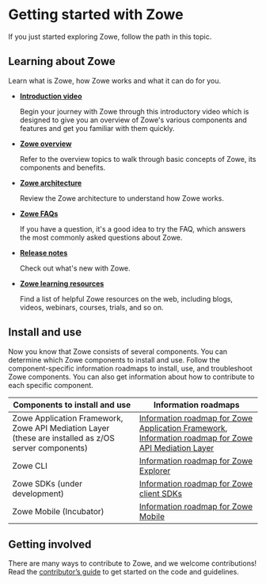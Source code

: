 # Getting started with Zowe

If you just started exploring Zowe, follow the path in this topic. 

## Learning about Zowe

Learn what is Zowe, how Zowe works and what it can do for you. 

- [**Introduction video**](https://youtu.be/7XpOjREP8JU)
   
   Begin your journey with Zowe through this introductory video which is designed to give you an overview of Zowe's various components and features and get you familiar with them quickly.

- [**Zowe overview**](overview.md)

   Refer to the overview topics to walk through basic concepts of Zowe, its components and benefits. 

- [**Zowe architecture**](zowe-architecture.md)

   Review the Zowe architecture to understand how Zowe works. 

- [**Zowe FAQs**](freqaskques.md)
   
   If you have a question, it's a good idea to try the FAQ, which answers the most commonly asked questions about Zowe.

- [**Release notes**](summaryofchanges.md)

   Check out what's new with Zowe. 
   
- [**Zowe learning resources**](zowe-resources.md)

   Find a list of helpful Zowe resources on the web, including blogs, videos, webinars, courses, trials, and so on. 

## Install and use

Now you know that Zowe consists of several components. You can determine which Zowe components to install and use. Follow the component-specific information roadmaps to install, use, and troubleshoot Zowe components. You can also get information about how to contribute to each specific component.  

Components to install and use |  Information roadmaps
---                           |  ---
Zowe Application Framework, Zowe API Mediation Layer (these are installed as z/OS server components) |  [Information roadmap for Zowe Application Framework](user-roadmap-app-framework.md), [Information roadmap for Zowe API Mediation Layer](user-roadmap-apiml.md)
Zowe CLI                      |  [Information roadmap for Zowe Explorer](user-roadmap-zowe-explorer.md)
Zowe SDKs (under development) |  [Information roadmap for Zowe client SDKs](user-roadmap-client-sdk.md)
Zowe Mobile (Incubator) | [Information roadmap for Zowe Mobile](user-roadmap-mobile.md)

## Getting involved

There are many ways to contribute to Zowe, and we welcome contributions! Read the [contributor’s guide](../contribute/user-roadmap-contribute.md) to get started on the code and guidelines.




